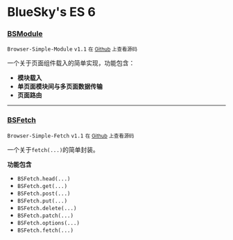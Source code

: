 BlueSky's ES 6
========

### [BSModule](?BSModule)

`Browser-Simple-Module` `v1.1` <small>在 [Github](https://github.com/BlueSky-07/ES-6/blob/master/static/modules/BSModule.js) 上查看源码</small>

一个关于页面组件载入的简单实现，功能包含：

- **模块载入**
- **单页面模块间与多页面数据传输**
- **页面路由**

----

### [BSFetch](?BSFetch)

`Browser-Simple-Fetch` `v1.1` <small>在 [Github](https://github.com/BlueSky-07/ES-6/blob/master/static/modules/BSFetch.js) 上查看源码</small>

一个关于`fetch(...)`的简单封装。

**功能包含**

- `BSFetch.head(...)`
- `BSFetch.get(...)`
- `BSFetch.post(...)`
- `BSFetch.put(...)`
- `BSFetch.delete(...)`
- `BSFetch.patch(...)`
- `BSFetch.options(...)`
- `BSFetch.fetch(...)`